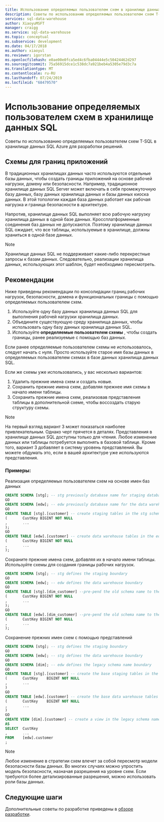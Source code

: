```yaml
---
title: Использование определяемых пользователем схем в хранилище данных SQL | Документация Майкрософт
description: Советы по использованию определяемых пользователем схем T-SQL в хранилище данных SQL Azure для разработки решений.
services: sql-data-warehouse
author: XiaoyuMSFT
manager: craigg
ms.service: sql-data-warehouse
ms.topic: conceptual
ms.subservice: development
ms.date: 04/17/2018
ms.author: xiaoyul
ms.reviewer: igorstan
ms.openlocfilehash: e0ae00e0fca5ed4c6fba04444e5c50424462d297
ms.sourcegitcommit: 75a56915dce1c538dc7a921beb4a5305e79d3c7a
ms.translationtype: MT
ms.contentlocale: ru-RU
ms.lasthandoff: 07/24/2019
ms.locfileid: "68479570"
---
```

# <a name="using-user-defined-schemas-in-sql-data-warehouse"></a>Использование определяемых пользователем схем в хранилище данных SQL
Советы по использованию определяемых пользователем схем T-SQL в хранилище данных SQL Azure для разработки решений.

## <a name="schemas-for-application-boundaries"></a>Схемы для границ приложений

В традиционных хранилищах данных часто используются отдельные базы данных, чтобы создать границы приложений на основе рабочей нагрузки, домену или безопасности. Например, традиционное хранилище данных SQL Server может включать в себя промежуточную базу данных, базу данных хранилища данных и базы данных киоска данных. В этой топологии каждая база данных работает как рабочая нагрузка и граница безопасности в архитектуре.

Напротив, хранилище данных SQL выполняет всю рабочую нагрузку хранилища данных в одной базе данных. Кроссплатформенные соединения баз данных не допускаются. Поэтому хранилище данных SQL ожидает, что все таблицы, используемые в хранилище, должны храниться в одной базе данных.

> [!NOTE]
> Хранилище данных SQL не поддерживает какие-либо перекрестные запросы к базам данных. Следовательно, реализации хранилища данных, использующих этот шаблон, будет необходимо пересмотреть.
> 
> 

## <a name="recommendations"></a>Рекомендации
Ниже приведены рекомендации по консолидации границ рабочих нагрузок, безопасности, домена и функциональных границы с помощью определяемых пользователем схем.

1. Используйте одну базу данных хранилища данных SQL для выполнения рабочей нагрузки хранилища данных.
2. Объедините существующую среду хранилища данных, чтобы использовать одну базу данных хранилища данных SQL.
3. Используйте **определяемые пользователем схемы** , чтобы создать границы, ранее реализуемые с помощью баз данных.

Если ранее определяемые пользователем схемы не использовалось, следует начать с нуля. Просто используйте старое имя базы данных в определяемых пользователем схемах в базе данных хранилища данных SQL.

Если же схемы уже использовались, у вас несколько вариантов:

1. Удалить прежние имена схем и создать новые.
2. Сохранить прежние имена схем, добавляя прежнее имя схемы в начало имени таблицы.
3. Сохранить прежние имена схем, реализовав представления таблицы в дополнительной схеме, чтобы воссоздать старую структуру схемы.

> [!NOTE]
> На первый взгляд вариант 3 может показаться наиболее привлекательным. Однако черт прячется в деталях. Представления в хранилище данных SQL доступны только для чтения. Любое изменение данных или таблицы потребуется выполнять в базовой таблице. Кроме того, вариант 3 добавляет в систему уровень представлений. Вы можете обдумать это, если в вашей архитектуре уже используются представления.
> 
> 

### <a name="examples"></a>Примеры:
Реализация определяемых пользователем схем на основе имен баз данных

```sql
CREATE SCHEMA [stg]; -- stg previously database name for staging database
GO
CREATE SCHEMA [edw]; -- edw previously database name for the data warehouse
GO
CREATE TABLE [stg].[customer] -- create staging tables in the stg schema
(       CustKey BIGINT NOT NULL
,       ...
);
GO
CREATE TABLE [edw].[customer] -- create data warehouse tables in the edw schema
(       CustKey BIGINT NOT NULL
,       ...
);
```

Сохраните прежние имена схем, добавляя их в начало имени таблицы. Используйте схемы для создания границы рабочих нагрузок.

```sql
CREATE SCHEMA [stg]; -- stg defines the staging boundary
GO
CREATE SCHEMA [edw]; -- edw defines the data warehouse boundary
GO
CREATE TABLE [stg].[dim_customer] --pre-pend the old schema name to the table and create in the staging boundary
(       CustKey BIGINT NOT NULL
,       ...
);
GO
CREATE TABLE [edw].[dim_customer] --pre-pend the old schema name to the table and create in the data warehouse boundary
(       CustKey BIGINT NOT NULL
,       ...
);
```

Сохранение прежних имен схем с помощью представлений

```sql
CREATE SCHEMA [stg]; -- stg defines the staging boundary
GO
CREATE SCHEMA [edw]; -- stg defines the data warehouse boundary
GO
CREATE SCHEMA [dim]; -- edw defines the legacy schema name boundary
GO
CREATE TABLE [stg].[customer] -- create the base staging tables in the staging boundary
(       CustKey    BIGINT NOT NULL
,       ...
)
GO
CREATE TABLE [edw].[customer] -- create the base data warehouse tables in the data warehouse boundary
(       CustKey    BIGINT NOT NULL
,       ...
)
GO
CREATE VIEW [dim].[customer] -- create a view in the legacy schema name boundary for presentation consistency purposes only
AS
SELECT  CustKey
,       ...
FROM    [edw].customer
;
```

> [!NOTE]
> Любое изменение в стратегии схем влечет за собой пересмотр модели безопасности базы данных. Во многих случаях можно упростить модель безопасности, назначая разрешения на уровне схем. Если требуются более детализированные разрешения, можно использовать роли базы данных.
> 
> 

## <a name="next-steps"></a>Следующие шаги
Дополнительные советы по разработке приведены в [обзоре разработки](sql-data-warehouse-overview-develop.md).


